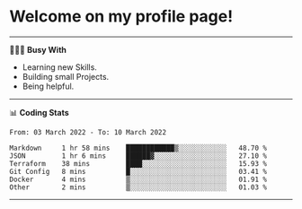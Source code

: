 # Welcome on my profile page!
<!-- print(("dralla"[::-1]+"s").capitalize()) -->

---
👨🏻‍💻 **Busy With**
* Learning new Skills.
* Building small Projects.
* Being helpful.

---
📊 **Coding Stats**
<!--START_SECTION:waka-->

```text
From: 03 March 2022 - To: 10 March 2022

Markdown     1 hr 58 mins    ████████████▒░░░░░░░░░░░░   48.70 %
JSON         1 hr 6 mins     ██████▓░░░░░░░░░░░░░░░░░░   27.10 %
Terraform    38 mins         ████░░░░░░░░░░░░░░░░░░░░░   15.93 %
Git Config   8 mins          █░░░░░░░░░░░░░░░░░░░░░░░░   03.41 %
Docker       4 mins          ▒░░░░░░░░░░░░░░░░░░░░░░░░   01.91 %
Other        2 mins          ▒░░░░░░░░░░░░░░░░░░░░░░░░   01.03 %
```

<!--END_SECTION:waka-->
---
